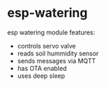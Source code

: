# esp-watering
esp watering module
features:
- controls servo valve
- reads soil hummidity sensor
- sends messages via MQTT
- has OTA enabled
- uses deep sleep
